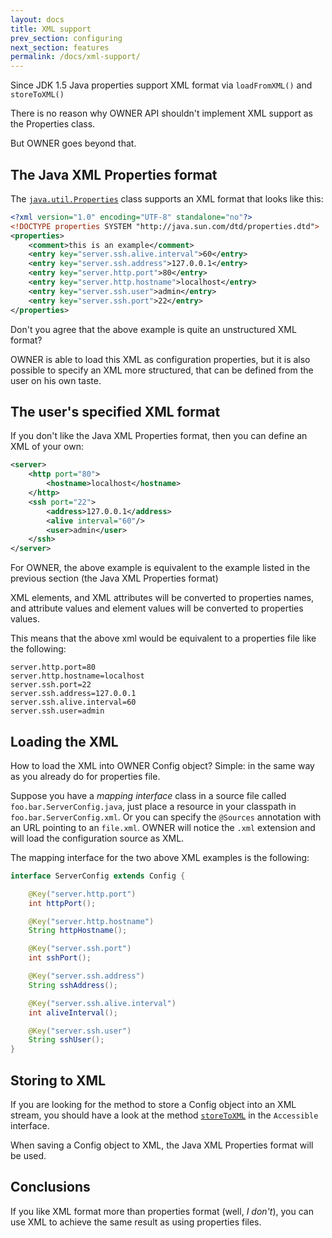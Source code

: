 ```yaml
---
layout: docs
title: XML support
prev_section: configuring
next_section: features
permalink: /docs/xml-support/
---
```


Since JDK 1.5 Java properties support XML format via `loadFromXML()` and `storeToXML()`

There is no reason why OWNER API shouldn't implement XML support as the Properties class.

But OWNER goes beyond that.


The Java XML Properties format
------------------------------

The [`java.util.Properties`](http://docs.oracle.com/javase/7/docs/api/java/util/Properties.html)
class supports an XML format that looks like this:

```xml
<?xml version="1.0" encoding="UTF-8" standalone="no"?>
<!DOCTYPE properties SYSTEM "http://java.sun.com/dtd/properties.dtd">
<properties>
    <comment>this is an example</comment>
    <entry key="server.ssh.alive.interval">60</entry>
    <entry key="server.ssh.address">127.0.0.1</entry>
    <entry key="server.http.port">80</entry>
    <entry key="server.http.hostname">localhost</entry>
    <entry key="server.ssh.user">admin</entry>
    <entry key="server.ssh.port">22</entry>
</properties>
```

Don't you agree that the above example is quite an unstructured XML format?

OWNER is able to load this XML as configuration properties, but it is also possible to specify an XML more structured,
that can be defined from the user on his own taste.


The user's specified XML format
-------------------------------

If you don't like the Java XML Properties format, then you can define an XML of your own:

```xml
<server>
    <http port="80">
        <hostname>localhost</hostname>
    </http>
    <ssh port="22">
        <address>127.0.0.1</address>
        <alive interval="60"/>
        <user>admin</user>
    </ssh>
</server>
```

For OWNER, the above example is equivalent to the example listed in the previous section (the Java XML Properties format)

XML elements, and XML attributes will be converted to properties names, and attribute values and element values will be
converted to properties values.

This means that the above xml would be equivalent to a properties file like the following:

```properties
server.http.port=80
server.http.hostname=localhost
server.ssh.port=22
server.ssh.address=127.0.0.1
server.ssh.alive.interval=60
server.ssh.user=admin
```

Loading the XML
---------------

How to load the XML into OWNER Config object? Simple: in the same way as you already do for properties file.

Suppose you have a *mapping interface* class in a source file called `foo.bar.ServerConfig.java`, just place a
resource in your classpath in `foo.bar.ServerConfig.xml`. Or you can specify the `@Sources` annotation with an URL
pointing to an `file.xml`. OWNER will notice the `.xml` extension and will load the configuration source as XML.

The mapping interface for the two above XML examples is the following:

```java
interface ServerConfig extends Config {

    @Key("server.http.port")
    int httpPort();

    @Key("server.http.hostname")
    String httpHostname();

    @Key("server.ssh.port")
    int sshPort();

    @Key("server.ssh.address")
    String sshAddress();

    @Key("server.ssh.alive.interval")
    int aliveInterval();

    @Key("server.ssh.user")
    String sshUser();
}
```

Storing to XML
--------------

If you are looking for the method to store a Config object into an XML stream, you should have a look at the method
[`storeToXML`][storeToXML] in the `Accessible` interface.

  [storeToXML]: http://owner.newinstance.it/1.0.5-SNAPSHOT/apidocs/org/aeonbits/owner/Accessible.html#storeToXML(java.io.OutputStream,+java.lang.String)

When saving a Config object to XML, the Java XML Properties format will be used.

Conclusions
-----------

If you like XML format more than properties format (well, *I don't*), you can use XML to achieve the same result as
using properties files.
